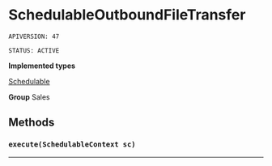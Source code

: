 # SchedulableOutboundFileTransfer

`APIVERSION: 47`

`STATUS: ACTIVE`



**Implemented types**

[Schedulable](Schedulable)


**Group** Sales

## Methods
### `execute(SchedulableContext sc)`
---
